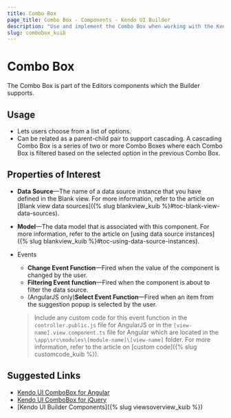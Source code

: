 ```yaml
---
title: Combo Box
page_title: Combo Box - Components - Kendo UI Builder
description: "Use and implement the Combo Box when working with the Kendo UI Builder tool for creating and managing Angular and AngularJS-based web applications."
slug: combobox_kuib
---
```


# Combo Box

The Combo Box is part of the Editors components which the Builder supports.

## Usage

* Lets users choose from a list of options.
* Can be related as a parent-child pair to support cascading. A cascading Combo Box is a series of two or more Combo Boxes where each Combo Box is filtered based on the selected option in the previous Combo Box.

## Properties of Interest

* **Data Source**&mdash;The name of a data source instance that you have defined in the Blank view. For more information, refer to the article on [Blank view data sources]({% slug blankview_kuib %}#toc-blank-view-data-sources).
* **Model**&mdash;The data model that is associated with this component. For more information, refer to the article on [using data source instances]({% slug blankview_kuib %}#toc-using-data-source-instances).
* Events
    * **Change Event Function**&mdash;Fired when the value of the component is changed by the user.
    * **Filtering Event function**&mdash;Fired when the component is about to filter the data source.
    * (AngularJS only)**Select Event Function**&mdash;Fired when an item from the suggestion popup is selected by the user.

    > Include any custom code for this event function in the `controller.public.js` file for AngularJS or in the `[view-name].view.component.ts` file for Angular which are located in the `\app\src\modules\[module-name]\[view-name]` folder. For more information, refer to the article on [custom code]({% slug customcode_kuib %}).

## Suggested Links

* [Kendo UI ComboBox for Angular](https://www.telerik.com/kendo-angular-ui/components/charts/series-types/area/)
* [Kendo UI ComboBox for jQuery](https://www.telerik.com/kendo-angular-ui/components/dropdowns/combobox/)
* [Kendo UI Builder Components]({% slug viewsoverview_kuib %})
